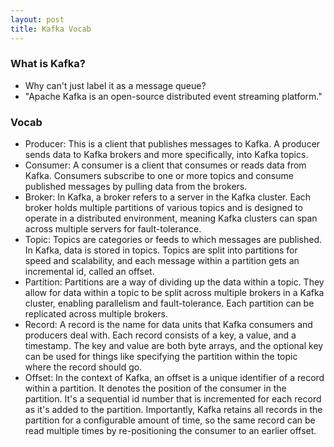 ```yaml
---
layout: post
title: Kafka Vocab
---
```


### **What is Kafka?**
* Why can't just label it as a message queue?
* "Apache Kafka is an open-source distributed event streaming platform."

### **Vocab**
* Producer: This is a client that publishes messages to Kafka. A producer sends data to Kafka brokers and more specifically, into Kafka topics.
* Consumer: A consumer is a client that consumes or reads data from Kafka. Consumers subscribe to one or more topics and consume published messages by pulling data from the brokers.
* Broker: In Kafka, a broker refers to a server in the Kafka cluster. Each broker holds multiple partitions of various topics and is designed to operate in a distributed environment, meaning Kafka clusters can span across multiple servers for fault-tolerance.
* Topic: Topics are categories or feeds to which messages are published. In Kafka, data is stored in topics. Topics are split into partitions for speed and scalability, and each message within a partition gets an incremental id, called an offset.
* Partition: Partitions are a way of dividing up the data within a topic. They allow for data within a topic to be split across multiple brokers in a Kafka cluster, enabling parallelism and fault-tolerance. Each partition can be replicated across multiple brokers.
* Record: A record is the name for data units that Kafka consumers and producers deal with. Each record consists of a key, a value, and a timestamp. The key and value are both byte arrays, and the optional key can be used for things like specifying the partition within the topic where the record should go.
* Offset: In the context of Kafka, an offset is a unique identifier of a record within a partition. It denotes the position of the consumer in the partition. It's a sequential id number that is incremented for each record as it's added to the partition. Importantly, Kafka retains all records in the partition for a configurable amount of time, so the same record can be read multiple times by re-positioning the consumer to an earlier offset.
